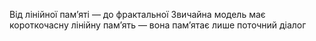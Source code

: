 Від лінійної памʼяті — до фрактальної
Звичайна модель має короткочасну лінійну памʼять — вона памʼятає лише поточний
діалог